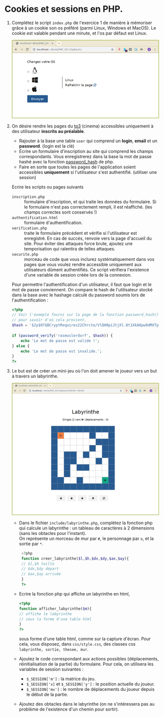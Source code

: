 
#  Cookies et sessions en PHP.


1. Complétez le script `index.php` de l'exercice 1 de manière à
    mémoriser grâce à un cookie son os préféré (parmi Linux, Windows et
    MacOS). Le cookie est valable pendant une minute, et l'os par
    défaut est Linux.

    ![](./img/cookie.png)


2. On désire rendre les pages du [tp3](./tp3) (cinema) accessibles
    uniquement à des utilisateur **inscrits au préalable**.

   -  Rajouter à la base une table `user` qui comprend un **login**,
        **email** et un **password**. (login est la clé)
   -  Ecrire un formulaire d'inscription au site qui comprend les
        champs correspondants. Vous enregistrerez dans la base la mot de
        passe hashé avec la fonction
        [password\_hash](http://php.net/manual/fr/function.password-hash.php)
        de php.
   -  Faire en sorte que toutes les pages de l'application soient
        accessibles **uniquement** si l'utilisateur s'est authentifié.
        (utiliser une session)

    Ecrire les scripts ou pages suivants
    <dl>
	<dt><code>inscription.php</code></dt>
    <dd>formulaire d'inscription, et qui traite les données du formulaire.
    Si le formulaire n'est pas correctement rempli, Il est réaffiché.
    (les champs correctes sont conservés !)</dd>
    <dt><code>authentification.html</code></dt>
    <dd>formulaire d'authentification.</dd>
    <dt><code>verification.php</code></dt>
    <dd>traite le formulaire précédent et vérifie si l'utilisateur est
    enregistré. En cas de succés, renvoie vers la page d'accueil du
    site. Pour éviter des attaques force brute, ajoutez une
    temporisation qui ralentira de telles attaques.</dd>
    <dt><code>securite.php</code></dt>
    <dd>morceau de code que vous inclurez systématiquement dans vos pages
    que vous voulez rendre accessible uniquement aux utilisateurs dûment
    authentifiés. Ce script vérifiera l'existence d'une variable de
    session créée lors de la connexion.</dd>
    </dl>
    Pour permettre l'authentification d'un utilisateur, il faut que
    login et le mot de passe conviennent. On compare le hash de
    l'utilisateur stocké dans la base avec le hashage calculé du
    password soumis lors de l'authentification :  

	```php
	<?php
	// Voir l'exemple fourni sur la page de la fonction password_hash()
	// pour savoir d'où cela provient.
	$hash = '$2y$07$BCryptRequires22Chrcte/VlQH0piJtjXl.0t1XkA8pw9dMXTpOq';

	if (password_verify('rasmuslerdorf', $hash)) {
		echo 'Le mot de passe est valide !';
	} else {
		echo 'Le mot de passe est invalide.';
	}
	?>
	```

3. Le but est de créer un mini-jeu où l'on doit amener le joueur vers
   un but à travers un labyrinthe.

    ![](./img/lab.png)

   - Dans le fichier `include/labyrinthe.php`, complétez la fonction
     php qui calcule un labyrinthe : un tableau de caractères à 2
     dimensions (sans les obtacles pour l'instant).  
     On représente un morceau de mur par `#`, le personnage par `o`, et la sortie par `*`.

     ```php
	  <?php
	  function creer_labyrinthe($l,$h,$dx,$dy,$ax,$ay){
	  // $l,$h taille
	  // $dx,$dy départ
	  // $ax,$ay arrivée
	  }
	  ?>
	  ```
   - Ecrire la fonction php qui affiche un labyrinthe en html,

     ```php
	 <?php
	 function afficher_labyrinthe($m){
	 // affiche le labyrinthe
	 // sous la forme d'une table html
	 }
	 ?>
	 ```
     sous forme d'une table html, comme sur la capture d'écran.
     Pour cela, vous disposez, dans `css/style.css`, des classes css `labyrinthe, sortie, thesee, mur`.

   - Ajoutez le code correspondant aux actions possibles
     (déplacements, réinitialisation de la partie) du formulaire.
     Pour cela, on utilisera les variables de session suivantes :

       - `$_SESSION['m']` : la matrice du jeu.
       - `$_SESSION['x]` et `$_SESSION['y']` : le position actuelle
            du joueur.
       - `$_SESSION['mv']` : le nombre de déplacements du joueur
           depuis le début de la partie.
   - Ajoutez des obtacles dans le labyrinthe (on ne s'intéressera
        pas au problème de l'existence d'un chemin pour sortir).

